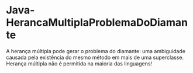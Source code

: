 # Java-HerancaMultiplaProblemaDoDiamante
A herança múltipla pode gerar o
problema do diamante: uma
ambiguidade causada pela
existência do mesmo método em
mais de uma superclasse.
Herança múltipla não é
permitida na maioria das
linguagens!
